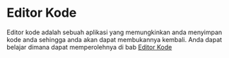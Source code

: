 # Editor Kode

Editor kode adalah sebuah aplikasi yang memungkinkan anda menyimpan kode anda sehingga anda akan dapat membukannya kembali. Anda dapat belajar dimana dapat memperolehnya di bab [Editor Kode](./code_editor/README.md)